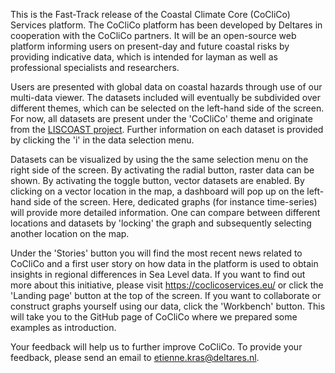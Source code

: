 This is the Fast-Track release of the Coastal Climate Core (CoCliCo) Services platform. The CoCliCo platform has been developed by Deltares in cooperation with the CoCliCo partners. It will be an open-source web platform informing users on present-day and future coastal risks by providing indicative data, which is intended for layman as well as professional specialists and researchers.

Users are presented with global data on coastal hazards through use of our multi-data viewer. The datasets included will eventually be subdivided over different themes, which can be selected on the left-hand side of the screen. For now, all datasets are present under the 'CoCliCo' theme and originate from the [LISCOAST project](https://data.jrc.ec.europa.eu/collection/LISCOAST). Further information on each dataset is provided by clicking the 'i' in the data selection menu.

Datasets can be visualized by using the the same selection menu on the right side of the screen. By activating the radial button, raster data can be shown. By activating the toggle button, vector datasets are enabled. By clicking on a vector location in the map, a dashboard will pop up on the left-hand side of the screen. Here, dedicated graphs (for instance time-series) will provide more detailed information. One can compare between different locations and datasets by 'locking' the graph and subsequently selecting another location on the map.

Under the 'Stories' button you will find the most recent news related to CoCliCo and a first user story on how data in the platform is used to obtain insights in regional differences in Sea Level data. If you want to find out more about this initiative, please visit https://coclicoservices.eu/ or click the 'Landing page' button at the top of the screen. If you want to collaborate or construct graphs yourself using our data, click the 'Workbench' button. This will take you to the GitHub page of CoCliCo where we prepared some examples as introduction.

Your feedback will help us to further improve CoCliCo. To provide your feedback, please send an email to etienne.kras@deltares.nl.
